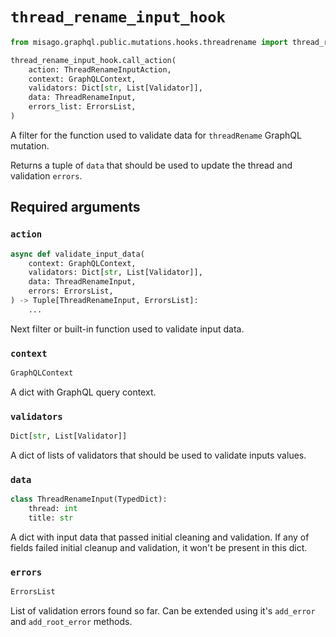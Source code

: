 # `thread_rename_input_hook`

```python
from misago.graphql.public.mutations.hooks.threadrename import thread_rename_input_hook

thread_rename_input_hook.call_action(
    action: ThreadRenameInputAction,
    context: GraphQLContext,
    validators: Dict[str, List[Validator]],
    data: ThreadRenameInput,
    errors_list: ErrorsList,
)
```

A filter for the function used to validate data for `threadRename` GraphQL mutation.

Returns a tuple of `data` that should be used to update the thread and validation `errors`.


## Required arguments

### `action`

```python
async def validate_input_data(
    context: GraphQLContext,
    validators: Dict[str, List[Validator]],
    data: ThreadRenameInput,
    errors: ErrorsList,
) -> Tuple[ThreadRenameInput, ErrorsList]:
    ...
```

Next filter or built-in function used to validate input data.


### `context`

```python
GraphQLContext
```

A dict with GraphQL query context.


### `validators`

```python
Dict[str, List[Validator]]
```

A dict of lists of validators that should be used to validate inputs values.


### `data`

```python
class ThreadRenameInput(TypedDict):
    thread: int
    title: str
```

A dict with input data that passed initial cleaning and validation. If any of fields failed initial cleanup and validation, it won't be present in this dict.


### `errors`

```python
ErrorsList
```

List of validation errors found so far. Can be extended using it's `add_error` and `add_root_error` methods.